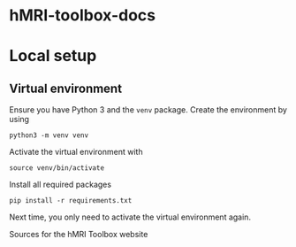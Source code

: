 # hMRI-toolbox-docs

# Local setup

## Virtual environment

Ensure you have Python 3 and the `venv` package. Create the environment by using

```shell
python3 -m venv venv
```

Activate the virtual environment with

```shell
source venv/bin/activate
```

Install all required packages

```shell
pip install -r requirements.txt
```

Next time, you only need to activate the virtual environment again.

Sources for the hMRI Toolbox website
